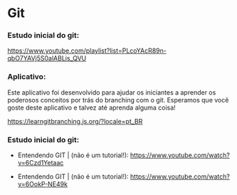 # Git

### Estudo inicial do git:

https://www.youtube.com/playlist?list=PLcoYAcR89n-qbO7YAVj5S0alABLis_QVU

### Aplicativo:

Este aplicativo foi desenvolvido para ajudar os iniciantes a aprender os poderosos conceitos por trás do branching com o git. Esperamos que você goste deste aplicativo e talvez até aprenda alguma coisa!

https://learngitbranching.js.org/?locale=pt_BR

### Estudo inicial do git:

-   Entendendo GIT | (não é um tutorial!): https://www.youtube.com/watch?v=6Czd1Yetaac

-   Entendendo GIT | (não é um tutorial!): https://www.youtube.com/watch?v=6OokP-NE49k
